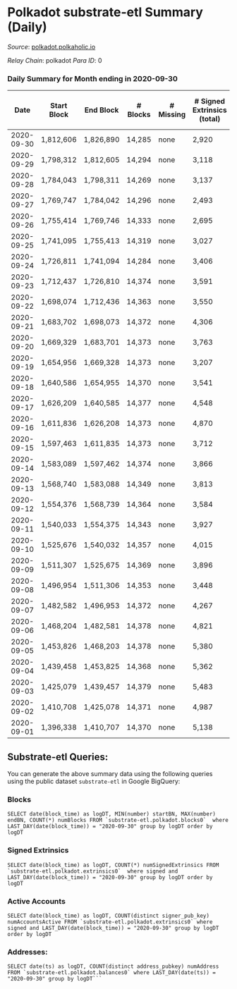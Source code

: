 # Polkadot substrate-etl Summary (Daily)

_Source_: [polkadot.polkaholic.io](https://polkadot.polkaholic.io)

*Relay Chain*: polkadot
*Para ID*: 0



### Daily Summary for Month ending in 2020-09-30


| Date | Start Block | End Block | # Blocks | # Missing | # Signed Extrinsics (total) | # Active Accounts | # Addresses with Balances | # Events | # Transfers | # XCM Transfers In | # XCM Transfers Out |
| ---- | ----------- | --------- | -------- | --------- | --------------------------- | ----------------- | ------------------------- | -------- | ----------- | ------------------ | ------------------- |
| 2020-09-30 | 1,812,606 | 1,826,890 | 14,285 | none  | 2,920 | 1,260 | 32,326 | 61,993 | 2,051 ($179,557,394) |   |   |
| 2020-09-29 | 1,798,312 | 1,812,605 | 14,294 | none  | 3,118 | 1,380 |  | 56,638 | 2,137 ($259,865,413) |   |   |
| 2020-09-28 | 1,784,043 | 1,798,311 | 14,269 | none  | 3,137 | 1,342 |  | 57,075 | 2,172 ($343,903,799) |   |   |
| 2020-09-27 | 1,769,747 | 1,784,042 | 14,296 | none  | 2,493 | 1,153 |  | 53,568 | 1,712 ($105,914,870) |   |   |
| 2020-09-26 | 1,755,414 | 1,769,746 | 14,333 | none  | 2,695 | 1,202 |  | 55,052 | 1,750 ($163,134,318) |   |   |
| 2020-09-25 | 1,741,095 | 1,755,413 | 14,319 | none  | 3,027 | 1,321 |  | 54,538 | 2,160 ($306,502,298) |   |   |
| 2020-09-24 | 1,726,811 | 1,741,094 | 14,284 | none  | 3,406 | 1,352 |  | 44,695 | 2,446 ($332,687,770) |   |   |
| 2020-09-23 | 1,712,437 | 1,726,810 | 14,374 | none  | 3,591 | 1,472 |  | 46,651 | 2,514 ($282,457,847) |   |   |
| 2020-09-22 | 1,698,074 | 1,712,436 | 14,363 | none  | 3,550 | 1,594 |  | 45,200 | 2,736 ($348,954,053) |   |   |
| 2020-09-21 | 1,683,702 | 1,698,073 | 14,372 | none  | 4,306 | 1,585 |  | 49,800 | 3,795 ($866,962,806) |   |   |
| 2020-09-20 | 1,669,329 | 1,683,701 | 14,373 | none  | 3,763 | 1,364 |  | 46,455 | 3,314 ($406,929,797) |   |   |
| 2020-09-19 | 1,654,956 | 1,669,328 | 14,373 | none  | 3,207 | 1,326 |  | 43,877 | 2,502 ($252,408,519) |   |   |
| 2020-09-18 | 1,640,586 | 1,654,955 | 14,370 | none  | 3,541 | 1,423 |  | 45,378 | 2,618 ($368,592,914) |   |   |
| 2020-09-17 | 1,626,209 | 1,640,585 | 14,377 | none  | 4,548 | 1,555 |  | 51,149 | 2,934 ($359,549,999) |   |   |
| 2020-09-16 | 1,611,836 | 1,626,208 | 14,373 | none  | 4,870 | 1,446 |  | 51,864 | 2,894 ($451,366,854) |   |   |
| 2020-09-15 | 1,597,463 | 1,611,835 | 14,373 | none  | 3,712 | 1,386 |  | 51,955 | 2,993 ($434,506,110) |   |   |
| 2020-09-14 | 1,583,089 | 1,597,462 | 14,374 | none  | 3,866 | 1,548 |  | 61,185 | 3,047 ($451,750,660) |   |   |
| 2020-09-13 | 1,568,740 | 1,583,088 | 14,349 | none  | 3,813 | 1,383 |  | 60,155 | 3,079 ($498,509,143) |   |   |
| 2020-09-12 | 1,554,376 | 1,568,739 | 14,364 | none  | 3,584 | 1,363 |  | 58,695 | 2,590 ($248,263,390) |   |   |
| 2020-09-11 | 1,540,033 | 1,554,375 | 14,343 | none  | 3,927 | 1,586 |  | 60,835 | 3,073 ($357,422,129) |   |   |
| 2020-09-10 | 1,525,676 | 1,540,032 | 14,357 | none  | 4,015 | 1,502 |  | 61,400 | 3,003 ($413,624,203) |   |   |
| 2020-09-09 | 1,511,307 | 1,525,675 | 14,369 | none  | 3,896 | 1,529 |  | 62,015 | 2,914 ($348,986,811) |   |   |
| 2020-09-08 | 1,496,954 | 1,511,306 | 14,353 | none  | 3,448 | 1,394 |  | 58,480 | 2,607 ($341,589,080) |   |   |
| 2020-09-07 | 1,482,582 | 1,496,953 | 14,372 | none  | 4,267 | 1,501 |  | 62,523 | 3,590 ($369,604,264) |   |   |
| 2020-09-06 | 1,468,204 | 1,482,581 | 14,378 | none  | 4,821 | 1,633 |  | 65,910 | 4,307 ($417,786,280) |   |   |
| 2020-09-05 | 1,453,826 | 1,468,203 | 14,378 | none  | 5,380 | 1,657 |  | 67,609 | 4,920 ($514,798,608) |   |   |
| 2020-09-04 | 1,439,458 | 1,453,825 | 14,368 | none  | 5,362 | 1,799 |  | 70,101 | 5,081 ($565,115,303) |   |   |
| 2020-09-03 | 1,425,079 | 1,439,457 | 14,379 | none  | 5,483 | 1,967 |  | 68,892 | 4,849 ($445,926,505) |   |   |
| 2020-09-02 | 1,410,708 | 1,425,078 | 14,371 | none  | 4,987 | 1,897 |  | 67,086 | 4,418 ($538,105,493) |   |   |
| 2020-09-01 | 1,396,338 | 1,410,707 | 14,370 | none  | 5,138 | 1,975 |  | 66,450 | 4,218 ($653,146,187) |   |   |

## Substrate-etl Queries:
You can generate the above summary data using the following queries using the public dataset `substrate-etl` in Google BigQuery:


### Blocks
```
SELECT date(block_time) as logDT, MIN(number) startBN, MAX(number) endBN, COUNT(*) numBlocks FROM `substrate-etl.polkadot.blocks0`  where LAST_DAY(date(block_time)) = "2020-09-30" group by logDT order by logDT
```


### Signed Extrinsics
```
SELECT date(block_time) as logDT, COUNT(*) numSignedExtrinsics FROM `substrate-etl.polkadot.extrinsics0`  where signed and LAST_DAY(date(block_time)) = "2020-09-30" group by logDT order by logDT
```


### Active Accounts
```
SELECT date(block_time) as logDT, COUNT(distinct signer_pub_key) numAccountsActive FROM `substrate-etl.polkadot.extrinsics0` where signed and LAST_DAY(date(block_time)) = "2020-09-30" group by logDT order by logDT
```


### Addresses:
```
SELECT date(ts) as logDT, COUNT(distinct address_pubkey) numAddress FROM `substrate-etl.polkadot.balances0` where LAST_DAY(date(ts)) = "2020-09-30" group by logDT```


